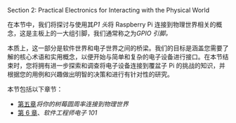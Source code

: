 Section 2: Practical Electronics for Interacting with the Physical World

在本节中，我们将探讨与使用其*P1 头*将 Raspberry Pi 连接到物理世界相关的概念，这是主板上的一大组引脚，我们通常称之为*GPIO 引脚。*

本质上，这一部分是软件世界和电子世界之间的桥梁。我们的目标是涵盖您需要了解的核心术语和实用概念，以便开始与简单和复杂的电子设备进行接口。在本节结束时，您将拥有进一步探索和调查将电子设备连接到覆盆子 Pi 的挑战的知识，并根据您的用例和兴趣做出明智的决策和进行有针对性的研究。

本节包括以下章节：

*   [第五章](07.html)*将你的树莓圆周率连接到物理世界*
*   [第 6 章](08.html)、*软件工程师电子 101*